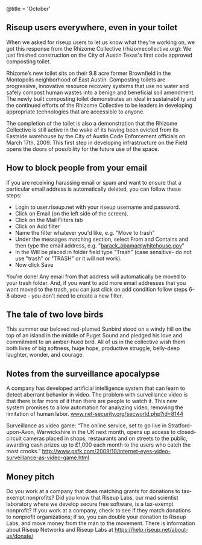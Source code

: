 @title = 'October'

## Riseup users everywhere, even in your toilet

When we asked for riseup users to let us know what they're working on, we got this response from the Rhizome Collective (rhizomecollective.org): We just finished construction on the City of Austin Texas's first code approved composting toilet.

Rhizome’s new toilet sits on their 9.8 acre former Brownfield in the Montopolis neighborhood of East Austin. Composting toilets are progressive, innovative resource recovery systems that use no water and safely compost human wastes into a benign and beneficial soil amendment. The newly built composting toilet demonstrates an ideal in sustainability and the continued efforts of the Rhizome Collective to be leaders in developing appropriate technologies that are accessible to anyone.

The completion of the toilet is also a demonstration that the Rhizome Collective is still active in the wake of its having been evicted from its Eastside warehouse by the City of Austin Code Enforcement officials on March 17th, 2009.  This first step in developing infrastructure on the
Field opens the doors of possibility for the future use of the space.

## How to block people from your email

If you are receiving harassing email or spam and want to ensure that a particular email address is automatically deleted, you can follow these steps:

* Login to user.riseup.net with your riseup username and password.
* Click on Email (on the left side of the screen).
* Click on the Mail Filters tab
* Click on Add filter
* Name the filter whatever you'd like, e.g. "Move to trash"
* Under the messages matching section, select From and Contains and then type the email address, e.g. "barack_obama@whitehouse.gov"
* In the Will be placed in folder field type "Trash" (case sensitive- do not use "trash" or "TRASH" or it will not work).
* Now click Save

You're done! Any email from that address will automatically be moved to your trash folder.
And, if you want to add more email addresses that you want moved to the trash, you can just click on add condition follow steps 6-8 above - you don't need to create a new filter.

## The tale of two love birds

This summer our beloved red-plumed Sunbird stood on a windy hill on the top of an island in the middle of Puget Sound and pledged his love and commitment to an amber-hued bird. All of us in the collective wish them both lives of big softness, huge hope, productive struggle, belly-deep laughter, wonder, and courage.

## Notes from the surveillance apocalypse

A company has developed artificial intelligence system that can learn to detect aberrant behavior in video. The problem with surveillance video is that there is far more of it than there are people to watch it. This new system promises to allow automation for analyzing video, removing the limitation of human labor. www.net-security.org/secworld.php?id=8144

Surveillance as video game: “The online service, set to go live in Stratford-upon-Avon, Warwickshire in the UK next month, opens up access to closed-circuit cameras placed in shops, restaurants and on streets to the public, awarding cash prizes up to £1,000 each month to the users who catch the most crooks.”  http://www.psfk.com/2009/10/internet-eyes-video-surveillance-as-video-game.html

## Money pitch

Do you work at a company that does matching grants for donations to tax-exempt nonprofits? Did you know that Riseup Labs, our mad scientist laboratory where we develop secure free software, is a tax-exempt nonprofit? If you work at a company, check to see if they match donations to nonprofit organizations; if so, you can double your donation to Riseup Labs, and move money from the man to the movement. There is information about Riseup Networks and Riseup Labs at https://help.riseup.net/about-us/donate/
